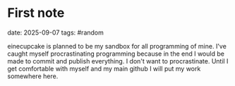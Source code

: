 # First note
date: 2025-09-07
tags: #random

einecupcake is planned to be my sandbox for all programming of mine. I've caught myself procrastinating programming because in the end I would be made to commit and publish everything. I don't want to procrastinate. Until I get comfortable with myself and my main github I will put my work somewhere here.


